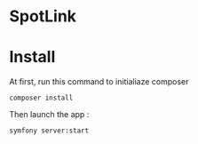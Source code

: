 # SpotLink


# Install

At first, run this command to initialiaze composer
```
composer install
```


Then launch the app :

```
symfony server:start
```
